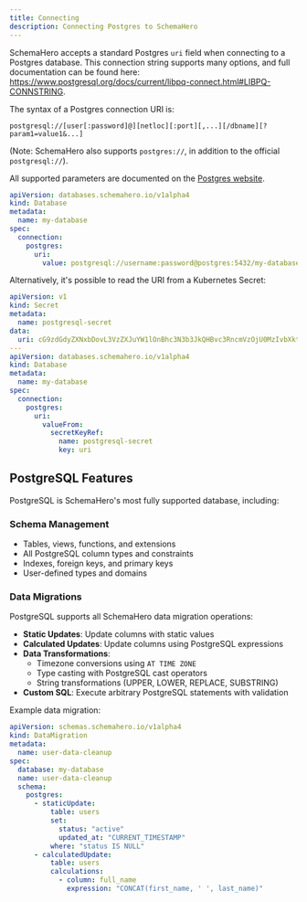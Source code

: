 ```yaml
---
title: Connecting
description: Connecting Postgres to SchemaHero
---
```


SchemaHero accepts a standard Postgres `uri` field when connecting to a Postgres database. 
This connection string supports many options, and full documentation can be found here: https://www.postgresql.org/docs/current/libpq-connect.html#LIBPQ-CONNSTRING.

The syntax of a Postgres connection URI is:

```shell
postgresql://[user[:password]@][netloc][:port][,...][/dbname][?param1=value1&...]
```

(Note: SchemaHero also supports `postgres://`, in addition to the official `postgresql://`).

All supported parameters are documented on the [Postgres website](https://www.postgresql.org/docs/current/libpq-connect.html#AEN45575).

```yaml
apiVersion: databases.schemahero.io/v1alpha4
kind: Database
metadata:
  name: my-database
spec:
  connection:
    postgres:
      uri:
        value: postgresql://username:password@postgres:5432/my-database
```


Alternatively, it's possible to read the URI from a Kubernetes Secret:


```yaml
apiVersion: v1
kind: Secret
metadata:
  name: postgresql-secret
data:
  uri: cG9zdGdyZXNxbDovL3VzZXJuYW1lOnBhc3N3b3JkQHBvc3RncmVzOjU0MzIvbXktZGF0YWJhc2U=
---
apiVersion: databases.schemahero.io/v1alpha4
kind: Database
metadata:
  name: my-database
spec:
  connection:
    postgres:
      uri:
        valueFrom:
          secretKeyRef:
            name: postgresql-secret
            key: uri
```

## PostgreSQL Features

PostgreSQL is SchemaHero's most fully supported database, including:

### Schema Management
- Tables, views, functions, and extensions
- All PostgreSQL column types and constraints
- Indexes, foreign keys, and primary keys
- User-defined types and domains

### Data Migrations
PostgreSQL supports all SchemaHero data migration operations:

- **Static Updates**: Update columns with static values
- **Calculated Updates**: Update columns using PostgreSQL expressions
- **Data Transformations**: 
  - Timezone conversions using `AT TIME ZONE`
  - Type casting with PostgreSQL cast operators
  - String transformations (UPPER, LOWER, REPLACE, SUBSTRING)
- **Custom SQL**: Execute arbitrary PostgreSQL statements with validation

Example data migration:

```yaml
apiVersion: schemas.schemahero.io/v1alpha4
kind: DataMigration
metadata:
  name: user-data-cleanup
spec:
  database: my-database
  name: user-data-cleanup
  schema:
    postgres:
      - staticUpdate:
          table: users
          set:
            status: "active"
            updated_at: "CURRENT_TIMESTAMP"
          where: "status IS NULL"
      - calculatedUpdate:
          table: users
          calculations:
            - column: full_name
              expression: "CONCAT(first_name, ' ', last_name)"
```
